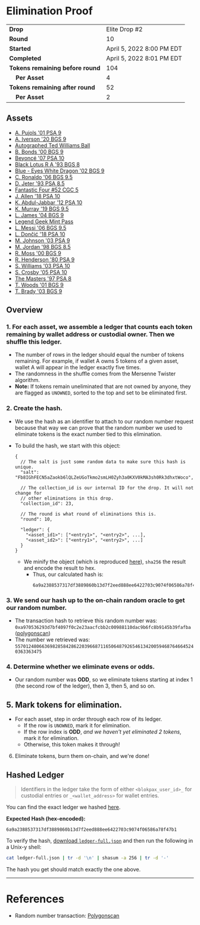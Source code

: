 # Elimination Proof

|||
|---|---|
| **Drop** | Elite Drop #2 |
| **Round** | 10 |
| **Started** | April 5, 2022 8:00 PM EDT |
| **Completed** | April 5, 2022 8:01 PM EDT |
| **Tokens remaining before round** | 104 |
| **&nbsp;&nbsp;&nbsp;&nbsp;Per Asset** | 4 |
| **Tokens remaining after round** | 52 |
| **&nbsp;&nbsp;&nbsp;&nbsp;Per Asset** | 2 |

## Assets

- [A. Pujols &#039;01 PSA 9](asset-1370.md)
- [A. Iverson &#039;20 BGS 9](asset-1371.md)
- [Autographed Ted Williams Ball](asset-1372.md)
- [B. Bonds &#039;00 BGS 9](asset-1373.md)
- [Beyoncé &#039;07 PSA 10](asset-1374.md)
- [Black Lotus R A &#039;93 BGS 8](asset-1375.md)
- [Blue - Eyes White Dragon &#039;02 BGS 9](asset-1376.md)
- [C. Ronaldo &#039;06 BGS 9.5](asset-1377.md)
- [D. Jeter &#039;93 PSA 8.5](asset-1378.md)
- [Fantastic Four #52 CGC 5](asset-1379.md)
- [J. Allen &#039;18 PSA 10](asset-1380.md)
- [K. Abdul-Jabbar &#039;12 PSA 10](asset-1381.md)
- [K. Murray &#039;19 BGS 9.5](asset-1382.md)
- [L. James &#039;04 BGS 9](asset-1383.md)
- [Legend Geek Mint Pass](asset-1384.md)
- [L. Messi &#039;06 BGS 9.5](asset-1385.md)
- [L. Dončić &#039;18 PSA 10](asset-1386.md)
- [M. Johnson &#039;03 PSA 9](asset-1387.md)
- [M. Jordan &#039;98 BGS 8.5](asset-1388.md)
- [R. Moss &#039;00 BGS 9](asset-1389.md)
- [R. Henderson &#039;80 PSA 9](asset-1390.md)
- [S. Williams &#039;03 PSA 10](asset-1391.md)
- [S. Crosby &#039;05 PSA 10](asset-1392.md)
- [The Masters &#039;97 PSA 8](asset-1393.md)
- [T. Woods &#039;01 BGS 9](asset-1394.md)
- [T. Brady &#039;03 BGS 9](asset-1395.md)

## Overview

### 1. For each asset, we assemble a ledger that counts each token remaining by wallet address or custodial owner. Then we shuffle this ledger.
- The number of rows in the ledger should equal the number of tokens remaining. For example, if wallet A owns 5 tokens of a given asset, wallet A will appear in the ledger exactly five times.
- The randomness in the shuffle comes from the Mersenne Twister algorithm.
- **Note:** If tokens remain uneliminated that are not owned by anyone, they are flagged as `UNOWNED`, sorted to the top and set to be eliminated first.

### 2. Create the hash.
- We use the hash as an identifier to attach to our random number request because that way we can prove that the random number we used to eliminate tokens is the exact number tied to this elimination.
- To build the hash, we start with this object:
  ```jsonc
  {
    // The salt is just some random data to make sure this hash is unique.
    "salt": "Fb8IGhFECN5aZaokb6lQLZeUGoTkmo2smLH0Zyh3a0KXV0kMA3sh0Rk3dhxtWoco",

    // The collection_id is our internal ID for the drop. It will not change for
    // other eliminations in this drop.
    "collection_id": 23,

    // The round is what round of eliminations this is.
    "round": 10,

    "ledger": {
      "<asset_id1>": ["<entry1>", "<entry2>", ...],
      "<asset_id2>": ["<entry1>", "<entry2>", ...]
    }
  }
  ```

  - We minify the object (which is reproduced [here][ledger_full]), `sha256` the result and encode the result to hex.
    - Thus, our calculated hash is:
      ```plain
      6a9a2388537317df3889860b13d7f2eed888ee6422703c9074f06586a78f47b1
      ```

### 3. We send our hash up to the on-chain random oracle to get our random number.
  - The transaction hash to retrieve this random number was: `0xa970536293d7bf4097f0c2e23aacfcbb2c00988110dac9b6fc8b9145b39fafba` ([polygonscan][random_txn])
  - The number we retrieved was: `55701248066369828584286220396687116506487926546134200594687646645240363363475`

### 4. Determine whether we eliminate evens or odds.
  
  - Our random number was **ODD**, so we eliminate tokens starting at index 1 (the second row of the ledger), then 3, then 5, and so on.
  
## 5. Mark tokens for elimination.
  - For each asset, step in order through each row of its ledger.
    - If the row is `UNOWNED`, mark it for elimination.
    - If the row index is **ODD**, _and we haven't yet eliminated 2 tokens_, mark it for elimination.
    - Otherwise, this token makes it through!

6. Eliminate tokens, burn them on-chain, and we're done!

## Hashed Ledger

> Identifiers in the ledger take the form of either `<blokpax_user_id>_` for custodial entries or `_<wallet_address>` for wallet entries.

You can find the exact ledger we hashed [here][ledger_full].

**Expected Hash (hex-encoded):**
```
6a9a2388537317df3889860b13d7f2eed888ee6422703c9074f06586a78f47b1
```

To verify the hash, [download `ledger-full.json`][ledger_full] and then run the following in a Unix-y shell:

```bash
cat ledger-full.json | tr -d '\n' | shasum -a 256 | tr -d '-'
```

The hash you get should match exactly the one above.

---

# References

- Random number transaction: [Polygonscan][random_txn]

[random_txn]: https://polygonscan.com/tx/0xa970536293d7bf4097f0c2e23aacfcbb2c00988110dac9b6fc8b9145b39fafba
[ledger_full]: ledger-full.json
